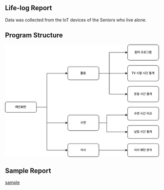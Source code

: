 ## Life-log Report 

Data was collected from the IoT devices of the Seniors who live alone.

## Program Structure
![image](structure.jpg)

## Sample Report
[sample](https://github.com/camillejin/life-log/blob/main/example_report_505.pdf)
